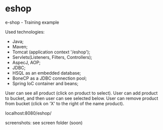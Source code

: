 # eshop
e-shop - Training example

Used technologies:
* Java;
* Maven; 
* Tomcat (application context '/eshop');
*  Servlets(Listeners, Filters, Controllers); 
*  AspecJ, AOP;
*  JDBC;
*  HSQL as an embedded database;
*  BoneCP as a JDBC connection pool; 
*  Spring IoC container and beans;
  

User can see all product (click on product to select). 
User can add product to bucket, and then user can see selected below.
User can remove product from bucket (click on 'X' to the right of the name product).

localhost:8080/eshop/

screenshots: see screen folder (soon)
